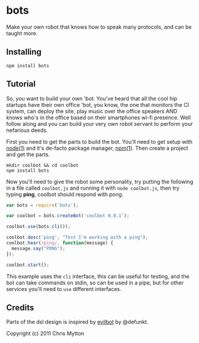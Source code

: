 bots
====

Make your own robot that knows how to speak many protocols, and can be
taught more.

## Installing

    npm install bots

## Tutorial

So, you want to build your own 'bot. You've heard that all the cool hip
startups have their own office 'bot, you know, the one that monitors the
CI system, can deploy the site, play music over the office speakers AND
knows who's in the office based on their smartphones wi-fi presence. Well
follow along and you can build your very own robot servant to perform your
nefarious deeds.

First you need to get the parts to build the bot. You'll need to get setup
with [node(1)](http://nodejs.org/) and it's de-facto package manager,
[npm(1)](http://npmjs.org/). Then create a project and get the parts.

    mkdir coolbot && cd coolbot
    npm install bots

Now you'll need to give the robot some personality, try putting the following
in a file called `coolbot.js` and running it with `node coolbot.js`, then try
typing **ping**, coolbot should respond with pong.

``` javascript
var bots = require('bots');

var coolbot = bots.createBot('coolbot 0.0.1');

coolbot.use(bots.cli());

coolbot.desc('ping', "Test I'm working with a ping");
coolbot.hear(/ping/, function(message) {
  message.say("PONG");
});

coolbot.start();
```

This example uses the `cli` interface, this can be useful for testing, and
the bot can take commands on stdin, so can be used in a pipe, but for other
services you'll need to `use` different interfaces.

## Credits

Parts of the dsl design is inspired by
[evilbot](https://github.com/defunkt/evilbot) by @defunkt.

Copyright (c) 2011 Chris Mytton
